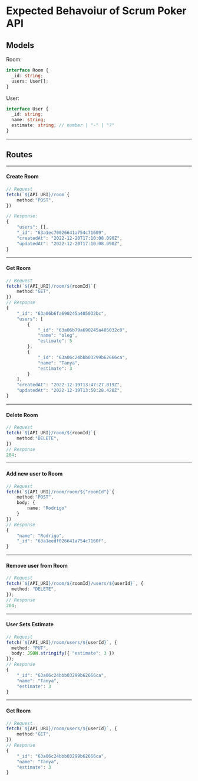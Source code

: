 # Expected Behavoiur of Scrum Poker API

## Models

Room:

```ts
interface Room {
  _id: string;
  users: User[];
}
```

User:

```ts
interface User {
  _id: string;
  name: string;
  estimate: string; // number | "-" | "?"
}
```

---

## Routes

---

#### Create Room

```ts
// Request
fetch(`${API_URI}/room`{
    method:"POST",
})

// Response:
{
	"users": [],
	"_id": "63a1ec70026641a754c71609",
	"createdAt": "2022-12-20T17:10:08.090Z",
	"updatedAt": "2022-12-20T17:10:08.090Z",
}
```

---

#### Get Room

```ts
// Request
fetch(`${API_URI}/room/${roomId}`{
    method:"GET",
})
// Response
{
	"_id": "63a06b6fa690245a405032bc",
	"users": [
		{
			"_id": "63a06b79a690245a405032c0",
			"name": "oleg",
			"estimate": 5
		},
		{
			"_id": "63a06c24bbb03299b62666ca",
			"name": "Tanya",
			"estimate": 3
		}
	],
	"createdAt": "2022-12-19T13:47:27.019Z",
	"updatedAt": "2022-12-19T13:50:28.420Z",
}
```

---

#### Delete Room

```ts
// Request
fetch(`${API_URI}/room/${roomId}`{
    method:"DELETE",
})
// Response
204;
```

---

#### Add new user to Room

```ts
// Request
fetch(`${API_URI}/room/room/${"roomId"}`{
    method:"POST",
    body: {
        name: "Rodrigo"
    }
})
// Response
{
	"name": "Rodrigo",
	"_id": "63a1eedf026641a754c7160f",
}
```

---

#### Remove user from Room

```ts
// Request
fetch(`${API_URI}/room/${roomId}/users/${userId}`, {
  method: "DELETE",
});
// Response
204;
```

---

#### User Sets Estimate

```ts
// Request
fetch(`${API_URI}/room/users/${userId}`, {
  method: "PUT",
  body: JSON.stringify({ "estimate": 3 })
});
// Response
{
	"_id": "63a06c24bbb03299b62666ca",
	"name": "Tanya",
	"estimate": 3
}
```

---

#### Get Room

```ts
// Request
fetch(`${API_URI}/room/users/${userId}`, {
    method:"GET",
})
// Response
{
	"_id": "63a06c24bbb03299b62666ca",
	"name": "Tanya",
	"estimate": 3
}
```
